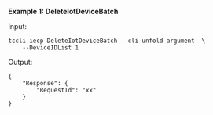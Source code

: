 **Example 1: DeleteIotDeviceBatch**



Input: 

```
tccli iecp DeleteIotDeviceBatch --cli-unfold-argument  \
    --DeviceIDList 1
```

Output: 
```
{
    "Response": {
        "RequestId": "xx"
    }
}
```

